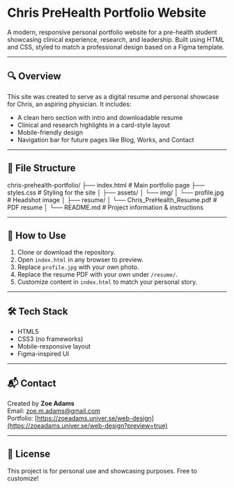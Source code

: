 # Chris PreHealth Portfolio Website

A modern, responsive personal portfolio website for a pre-health student showcasing clinical experience, research, and leadership. Built using HTML and CSS, styled to match a professional design based on a Figma template.

---

## 🔍 Overview

This site was created to serve as a digital resume and personal showcase for Chris, an aspiring physician. It includes:
- A clean hero section with intro and downloadable resume
- Clinical and research highlights in a card-style layout
- Mobile-friendly design
- Navigation bar for future pages like Blog, Works, and Contact

---

## 📂 File Structure

chris-prehealth-portfolio/
├── index.html                   # Main portfolio page
├── styles.css                   # Styling for the site
│
├── assets/
│   └── img/
│       └── profile.jpg          # Headshot image
│
├── resume/
│   └── Chris_PreHealth_Resume.pdf  # PDF resume
│
└── README.md                    # Project information & instructions

---

## 🚀 How to Use

1. Clone or download the repository.
2. Open `index.html` in any browser to preview.
3. Replace `profile.jpg` with your own photo.
4. Replace the resume PDF with your own under `/resume/`.
5. Customize content in `index.html` to match your personal story.

---

## 🛠️ Tech Stack

- HTML5
- CSS3 (no frameworks)
- Mobile-responsive layout
- Figma-inspired UI

---

## 📬 Contact

Created by **Zoe Adams**  
Email: [zoe.m.adams@gmail.com](mailto:zoe.m.adams@gmail.com)  
Portfolio: [https://zoeadams.univer.se/web-design](https://zoeadams.univer.se/web-design?preview=true)

---

## 📝 License

This project is for personal use and showcasing purposes. Free to customize!
